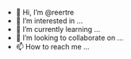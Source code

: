 - 👋 Hi, I’m @reertre
- 👀 I’m interested in ...
- 🌱 I’m currently learning ...
- 💞️ I’m looking to collaborate on ...
- 📫 How to reach me ...

<!---
reertre/reertre is a ✨ special ✨ repository because its `README.md` (this file) appears on your GitHub profile.
You can click the Preview link to take a look at your changes.
--->
